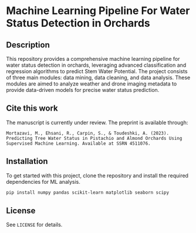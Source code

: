 # Machine Learning Pipeline For Water Status Detection in Orchards

## Description

This repository provides a comprehensive machine learning pipeline for water status detection in orchards, leveraging advanced classification and regression algorithms to predict Stem Water Potential. The project consists of three main modules: data mining, data cleaning, and data analysis. These modules are aimed to analyze weather and drone imaging metadata to provide data-driven models for precise water status prediction. 


## Cite this work

The manuscript is currently under review. The preprint is available through:

`Mortazavi, M., Ehsani, R., Carpin, S., & Toudeshki, A. (2023). Predicting Tree Water Status in Pistachio and Almond Orchards Using Supervised Machine Learning. Available at SSRN 4511076.`


## Installation

To get started with this project, clone the repository and install the required dependencies for ML analysis.

```sh
pip install numpy pandas scikit-learn matplotlib seaborn scipy
```

## License

See `LICENSE` for details.

